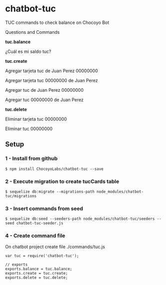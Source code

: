 # chatbot-tuc
TUC commands to check balance on Chocoyo Bot

Questions and Commands

**tuc.balance**

¿Cuál es mi saldo tuc?

**tuc.create**

Agregar tarjeta tuc de Juan Perez 00000000

Agregar tarjeta tuc 00000000 de Juan Perez

Agregar tuc de Juan Perez 00000000

Agregar tuc 00000000 de Juan Perez

**tuc.delete**

Eliminar tarjeta tuc 00000000

Eliminar tuc 00000000

## Setup

### 1 - Install from github

    $ npm install ChocoyoLabs/chatbot-tuc --save

### 2 - Execute migration to create tucCards table

    $ sequelize db:migrate --migrations-path node_modules/chatbot-tuc/migrations

### 3 - Insert commands from seed

    $ sequelize db:seed --seeders-path node_modules/chatbot-tuc/seeders --seed chatbot-tuc-seeder.js

### 4 - Create command file

On chatbot project create file ./commands/tuc.js

    var tuc = require('chatbot-tuc');

    // exports
    exports.balance = tuc.balance;
    exports.create = tuc.create;
    exports.delete = tuc.delete;
